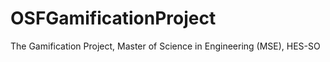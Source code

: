 OSFGamificationProject
======================

The Gamification Project, Master of Science in Engineering (MSE), HES-SO